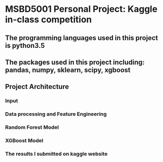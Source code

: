 # MSBD5001 Personal Project: Kaggle in-class competition
## The programming languages used  in this project is python3.5
## The packages used in this project including: pandas, numpy, sklearn, scipy, xgboost
## Project Architecture
### Input
### Data processing and Feature Engineering
### Random Forest Model
### XGBoost Model
### The results I submitted on kaggle website
